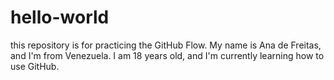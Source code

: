 # hello-world
this repository is for practicing the GitHub Flow.
My name is Ana de Freitas, and I'm from Venezuela. I am 18 years old, and I'm currently learning how to use GitHub.
